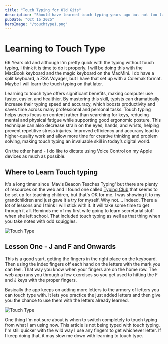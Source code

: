```yaml
---
title: "Touch Typing for Old Gits"
description: "Should have learned touch typing years ago but not too late to start now"
pubDate: "Oct 16 2025"
heroImage: "/touchtype1.png"
---
```


# Learning to Touch Type

66 Years old and although I'm pretty quick with the typing without touch typing, I think it is time to do it properly. I will be doing this with the MacBook keyboard and the magic keyboard on the MacMini. I do have a split keyboard, a ZSA Voyager, but I have that set up with a Colemak format. Maybe I will learn the touch typing on that later.

Learning to touch type offers significant benefits, making computer use faster, easier, and healthier. By mastering this skill, typists can dramatically increase their typing speed and accuracy, which boosts productivity and saves time across many professional and personal tasks. Touch typing helps users focus on content rather than searching for keys, reducing mental and physical fatigue while supporting good ergonomic posture. This technique can also decrease strain on the eyes, hands, and wrists, helping prevent repetitive stress injuries. Improved efficiency and accuracy lead to higher-quality work and allow more time for creative thinking and problem solving, making touch typing an invaluable skill in today’s digital world.

On the other hand - I do like to dictate using Voice Control on my Apple devices as much as possible.

## Where to Learn Touch typing

It's a long timer since 'Mavis Beacon Teaches Typing' but there are plenty of resources on the web and I found one called [Typing Club](https://www.typingclub.com/) that seems to be set up for teaching children, but that's OK for me. I was showing it to my grandchildren and just gave it a try for myself. Why not.... Indeed. There a lot of lessons and I think I will stick with it. It will take some time to get through it all. Reminds me of my first wife going to learn secretarial stuff when she left school. That included touch typing as well as that thing when you take notes with odd squiggles.

![Touch Type](/touchtype2.png)

## Lesson One - J and F and Onwards

This is a good start, getting the fingers in the right place on the keyboard. Then using the index fingers off each hand on the letters with the mark you can feel. That way you know when your fingers are on the home row. The web app runs you through a few exercises so you get used to hitting the F and J keys with the proper fingers.

Basically the app keeps on adding more letters to the armory of letters you can touch type with. It lets you practice the just added letters and then give you the chance to use them with the letters already learned.

![Touch Type](/touchtype3.png)

One thing I'm not sure about is when to switch completely to touch typing from what I am using now. This article is not being typed with touch typing. I'm still quicker with the wild way I use any fingers to get whichever letter. If I keep doing that, it may slow me down with learning to touch type.
